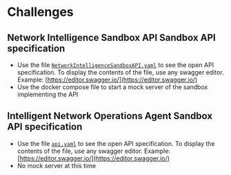 # Challenges

## Network Intelligence Sandbox API Sandbox API specification

- Use the file [`NetworkIntelligenceSandboxAPI.yaml`](./NetworkIntelligenceSandboxAPI.yaml) to see the open API specification. To display the contents of the file, use any swagger editor. Example: [https://editor.swagger.io/](https://editor.swagger.io/)
- Use the docker compose file to start a mock server of the sandbox implementing the API

## Intelligent Network Operations Agent Sandbox API specification

- Use the file [`api.yaml`](./api.yaml) to see the open API specification. To display the contents of the file, use any swagger editor. Example: [https://editor.swagger.io/](https://editor.swagger.io/)
- No mock server at this time
